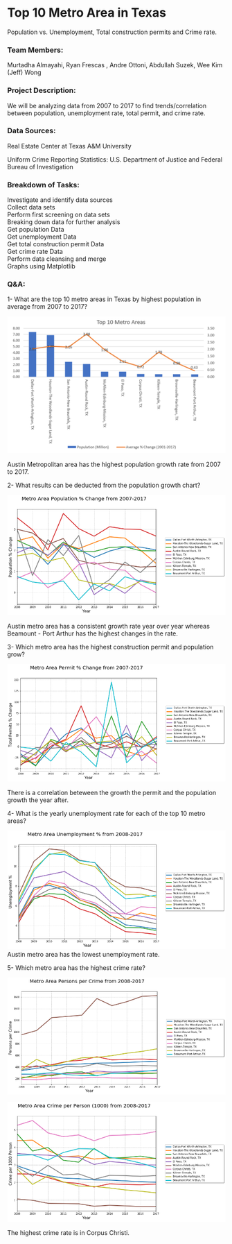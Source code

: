 # Top 10 Metro Area in Texas

 Population vs. Unemployment, Total construction permits and Crime rate.

### Team Members:

Murtadha Almayahi, Ryan Frescas , Andre Ottoni, Abdullah Suzek, Wee Kim (Jeff) Wong  

### Project Description:

We will be analyzing data from 2007 to 2017 to find trends/correlation between population, unemployment rate, total permit, and crime rate.  

### Data Sources:

Real Estate Center at Texas A&M University

Uniform Crime Reporting Statistics: U.S. Department of Justice and Federal Bureau of Investigation
 
### Breakdown of Tasks:  
Investigate and identify data sources  
Collect data sets  
Perform first screening on data sets  
Breaking down data for further analysis  
Get population Data  
Get unemployment Data  
Get total construction permit Data  
Get crime rate Data  
Perform data cleansing and merge  
Graphs using Matplotlib  
  
### Q&A:  
1- What are the top 10 metro areas in Texas by highest population in average from 2007 to 2017?

 ![2007-2017-Texas-City-Analysis](city-analysis/Images/city_by_population.PNG)

Austin Metropolitan area has the highest population growth rate from 2007 to 2017.

2- What results can be deducted from the population growth chart?

![2007-2017-Texas-City-Analysis](city-analysis/Images/population.png)

Austin metro area has a consistent growth rate year over year whereas Beamount - Port Arthur has the highest changes in the rate.

3- Which metro area has the highest construction permit and population grow?

 ![2007-2017-Texas-City-Analysis](city-analysis/Images/permit.png)
 
 There is a correlation beteween the growth the permit and the population growth the year after.
 
4- What is the yearly unemployment rate for each of the top 10 metro areas?

 ![2007-2017-Texas-City-Analysis](city-analysis/Images/unemployment.png)
Austin metro area has the lowest unemployment rate.

5- Which metro area has the highest crime rate?

 ![2007-2017-Texas-City-Analysis](city-analysis/Images/crime.png)

 
 ![2007-2017-Texas-City-Analysis](city-analysis/Images/crimerate.png)
 
 The highest crime rate is in Corpus Christi.